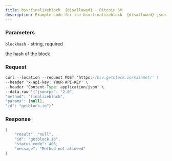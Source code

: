 ```yaml
---
title: bsv:finalizeblock  {disallowed} - Bitcoin SV
description: Example code for the bsv:finalizeblock  {disallowed} json-rpc method. Сomplete guide on how to use bsv:finalizeblock  {disallowed} json-rpc in GetBlock.io Web3 documentation.
---
```


### Parameters


`blockhash` - string, required

the hash of the block

### Request

``` java
curl --location --request POST 'https://bsv.getblock.io/mainnet/' \ 
--header 'x-api-key: YOUR-API-KEY' \ 
--header 'Content-Type: application/json' \ 
--data-raw '{"jsonrpc": "2.0",
"method": "finalizeblock",
"params": [null],
"id": "getblock.io"}'
```

###  Response

``` java
{
    "result": "null",
    "id": "getblock.io",
    "status_code": 405,
    "message": "Method not allowed"
}
```

